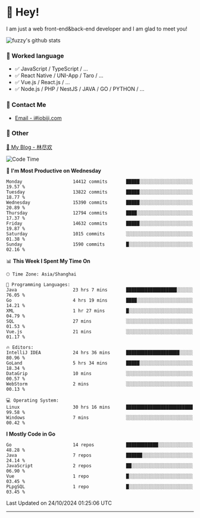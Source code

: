# 👋 Hey!

I am just a web front-end&back-end developer and I am glad to meet you!

![fuzzy's github stats](https://github-readme-stats.vercel.app/api?username=JaydenForYou&&show_icons=true&&title_color=1abc9c&&icon_color=1abc9c)


### 📝 Worked language

- ✅ JavaScript / TypeScript / ...
- ✅ React Native / UNI-App / Taro / ...
- ✅ Vue.js / React.js / ...
- ✅ Node.js / PHP / NestJS / JAVA / GO / PYTHON / ...

### 📮 Contact Me

- [Email - i#iobiji.com](mailto:i@iobiji.com)


### 🤪 Other

[📌 My Blog - 林尽欢](https://iobiji.com)

<!--START_SECTION:waka-->
![Code Time](http://img.shields.io/badge/Code%20Time-1%2C148%20hrs%2048%20mins-blue)

📅 **I'm Most Productive on Wednesday** 

```text
Monday                   14412 commits       █████░░░░░░░░░░░░░░░░░░░░   19.57 % 
Tuesday                  13822 commits       █████░░░░░░░░░░░░░░░░░░░░   18.77 % 
Wednesday                15390 commits       █████░░░░░░░░░░░░░░░░░░░░   20.89 % 
Thursday                 12794 commits       ████░░░░░░░░░░░░░░░░░░░░░   17.37 % 
Friday                   14632 commits       █████░░░░░░░░░░░░░░░░░░░░   19.87 % 
Saturday                 1015 commits        ░░░░░░░░░░░░░░░░░░░░░░░░░   01.38 % 
Sunday                   1590 commits        █░░░░░░░░░░░░░░░░░░░░░░░░   02.16 % 
```


📊 **This Week I Spent My Time On** 

```text
🕑︎ Time Zone: Asia/Shanghai

💬 Programming Languages: 
Java                     23 hrs 7 mins       ███████████████████░░░░░░   76.05 % 
Go                       4 hrs 19 mins       ████░░░░░░░░░░░░░░░░░░░░░   14.21 % 
XML                      1 hr 27 mins        █░░░░░░░░░░░░░░░░░░░░░░░░   04.79 % 
SQL                      27 mins             ░░░░░░░░░░░░░░░░░░░░░░░░░   01.53 % 
Vue.js                   21 mins             ░░░░░░░░░░░░░░░░░░░░░░░░░   01.17 % 

🔥 Editors: 
IntelliJ IDEA            24 hrs 36 mins      ████████████████████░░░░░   80.96 % 
GoLand                   5 hrs 34 mins       █████░░░░░░░░░░░░░░░░░░░░   18.34 % 
DataGrip                 10 mins             ░░░░░░░░░░░░░░░░░░░░░░░░░   00.57 % 
WebStorm                 2 mins              ░░░░░░░░░░░░░░░░░░░░░░░░░   00.13 % 

💻 Operating System: 
Linux                    30 hrs 16 mins      █████████████████████████   99.58 % 
Windows                  7 mins              ░░░░░░░░░░░░░░░░░░░░░░░░░   00.42 % 
```

**I Mostly Code in Go** 

```text
Go                       14 repos            ████████████░░░░░░░░░░░░░   48.28 % 
Java                     7 repos             ██████░░░░░░░░░░░░░░░░░░░   24.14 % 
JavaScript               2 repos             ██░░░░░░░░░░░░░░░░░░░░░░░   06.90 % 
Vue                      1 repo              █░░░░░░░░░░░░░░░░░░░░░░░░   03.45 % 
PLpgSQL                  1 repo              █░░░░░░░░░░░░░░░░░░░░░░░░   03.45 % 
```




 Last Updated on 24/10/2024 01:25:06 UTC
<!--END_SECTION:waka-->
---
